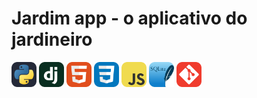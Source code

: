 # Jardim app - o aplicativo do jardineiro


<img src="https://raw.githubusercontent.com/tandpfun/skill-icons/refs/heads/main/icons/Python-Dark.svg" alt="Logo Python" width= 40px >
<img src="https://raw.githubusercontent.com/tandpfun/skill-icons/refs/heads/main/icons/Django.svg" alt="Logo Django" width= 40px >
<img src="https://raw.githubusercontent.com/tandpfun/skill-icons/refs/heads/main/icons/HTML.svg" alt="Logo HTML" width= 40px>
<img src="https://raw.githubusercontent.com/tandpfun/skill-icons/refs/heads/main/icons/CSS.svg" alt="Logo CSS" width= 40px>
<img src="https://raw.githubusercontent.com/tandpfun/skill-icons/refs/heads/main/icons/JavaScript.svg" alt="Logo JS" width= 40px>
<img src="https://raw.githubusercontent.com/tandpfun/skill-icons/refs/heads/main/icons/SQLite.svg" alt="Logo Sqlite" width= 40px>
<img src="https://raw.githubusercontent.com/tandpfun/skill-icons/refs/heads/main/icons/Git.svg" alt="Logo Git" width= 40px >
